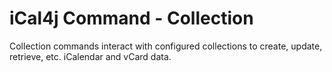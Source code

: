 # iCal4j Command - Collection

Collection commands interact with configured collections to create, update, retrieve, etc. iCalendar and vCard data.
